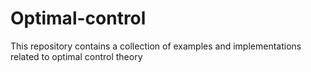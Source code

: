 # Optimal-control
This repository contains a collection of examples and implementations related to optimal control theory
